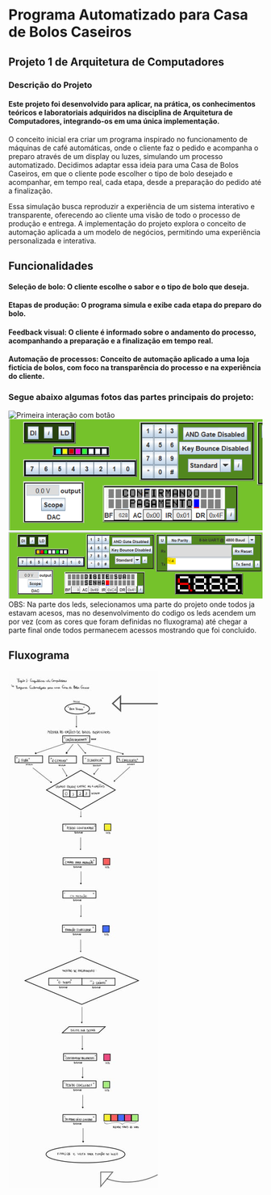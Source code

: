 # Programa Automatizado para Casa de Bolos Caseiros
## Projeto 1 de Arquitetura de Computadores
  
  ### Descrição do Projeto
#### Este projeto foi desenvolvido para aplicar, na prática, os conhecimentos teóricos e laboratoriais adquiridos na disciplina de Arquitetura de Computadores, integrando-os em uma única implementação.

  O conceito inicial era criar um programa inspirado no funcionamento de máquinas de café automáticas, onde o cliente faz o pedido e acompanha o preparo através de um display ou luzes, simulando um processo automatizado. Decidimos adaptar essa ideia para uma Casa de Bolos Caseiros, em que o cliente pode escolher o tipo de bolo desejado e acompanhar, em tempo real, cada etapa, desde a preparação do pedido até a finalização.

  Essa simulação busca reproduzir a experiência de um sistema interativo e transparente, oferecendo ao cliente uma visão de todo o processo de produção e entrega. A implementação do projeto explora o conceito de automação aplicada a um modelo de negócios, permitindo uma experiência personalizada e interativa.

## Funcionalidades
#### Seleção de bolo: O cliente escolhe o sabor e o tipo de bolo que deseja.
#### Etapas de produção: O programa simula e exibe cada etapa do preparo do bolo.
#### Feedback visual: O cliente é informado sobre o andamento do processo, acompanhando a preparação e a finalização em tempo real.
#### Automação de processos: Conceito de automação aplicado a uma loja fictícia de bolos, com foco na transparência do processo e na experiência do cliente.

  ### Segue abaixo algumas fotos das partes principais do projeto:
  ![Primeira interação com botão](imagens/botão.png)
  ![Parte com inserção pelo txt](imagens/leds.png)
  ![Mostrando os leds](imagens/senha.png)
    OBS: Na parte dos leds, selecionamos uma parte do projeto onde todos ja estavam acesos, mas no desenvolvimento do codigo os leds acendem um por vez (com as cores que foram definidas no fluxograma) até chegar a parte final onde todos permanecem acessos mostrando que foi concluido. 

## Fluxograma
  ![fluxograma](imagens/flux.jpg)
